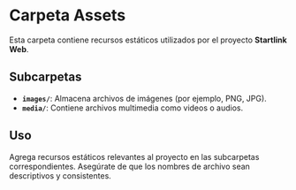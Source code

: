 # Carpeta Assets

Esta carpeta contiene recursos estáticos utilizados por el proyecto **Startlink Web**.

## Subcarpetas
- **`images/`**: Almacena archivos de imágenes (por ejemplo, PNG, JPG).
- **`media/`**: Contiene archivos multimedia como videos o audios.

## Uso
Agrega recursos estáticos relevantes al proyecto en las subcarpetas correspondientes. Asegúrate de que los nombres de archivo sean descriptivos y consistentes.